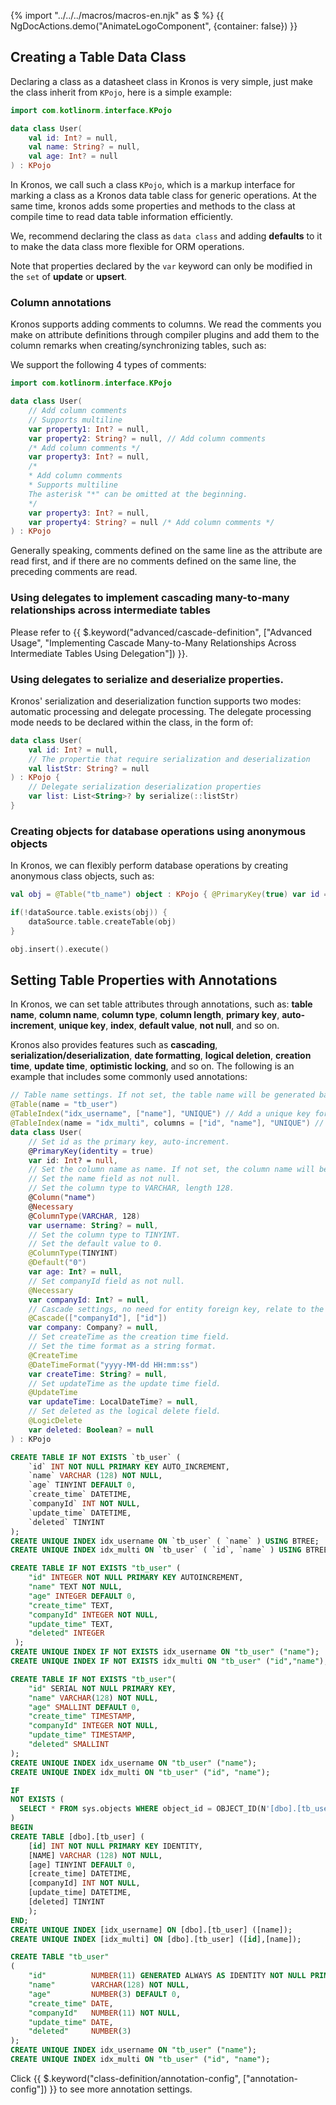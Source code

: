 {% import "../../../macros/macros-en.njk" as $ %}
{{ NgDocActions.demo("AnimateLogoComponent", {container: false}) }}

## Creating a Table Data Class

Declaring a class as a datasheet class in Kronos is very simple, just make the class inherit from `KPojo`, here is a simple example:

```kotlin
import com.kotlinorm.interface.KPojo

data class User(
    val id: Int? = null,
    val name: String? = null,
    val age: Int? = null
) : KPojo
```

In Kronos, we call such a class `KPojo`, which is a markup interface for marking a class as a Kronos data table class for generic operations. At the same time, kronos adds some properties and methods to the class at compile time to read data table information efficiently.

We, recommend declaring the class as `data class` and adding **defaults** to it to make the data class more flexible for ORM operations.

Note that properties declared by the `var` keyword can only be modified in the `set` of **update** or **upsert**.

### Column annotations

Kronos supports adding comments to columns. We read the comments you make on attribute definitions through compiler plugins and add them to the column remarks when creating/synchronizing tables, such as:

We support the following 4 types of comments:

```kotlin
import com.kotlinorm.interface.KPojo

data class User(
    // Add column comments
    // Supports multiline
    var property1: Int? = null,
    var property2: String? = null, // Add column comments
    /* Add column comments */
    var property3: Int? = null,
    /* 
    * Add column comments
    * Supports multiline
    The asterisk "*" can be omitted at the beginning.
    */
    var property3: Int? = null,
    var property4: String? = null /* Add column comments */
) : KPojo
```

Generally speaking, comments defined on the same line as the attribute are read first, and if there are no comments defined on the same line, the preceding comments are read.

### Using delegates to implement cascading many-to-many relationships across intermediate tables

Please refer to {{ $.keyword("advanced/cascade-definition", ["Advanced Usage", "Implementing Cascade Many-to-Many Relationships Across Intermediate Tables Using Delegation"]) }}.

### Using delegates to serialize and deserialize properties.

Kronos' serialization and deserialization function supports two modes: automatic processing and delegate processing. The delegate processing mode needs to be declared within the class, in the form of:

```kotlin
data class User(
    val id: Int? = null,
    // The propertie that require serialization and deserialization
    val listStr: String? = null
) : KPojo {
    // Delegate serialization deserialization properties
    var list: List<String>? by serialize(::listStr)
}
```
### Creating objects for database operations using anonymous objects

In Kronos, we can flexibly perform database operations by creating anonymous class objects, such as:

```kotlin
val obj = @Table("tb_name") object : KPojo { @PrimaryKey(true) var id = 1 }

if(!dataSource.table.exists(obj)) {
    dataSource.table.createTable(obj)
}

obj.insert().execute()
```

## Setting Table Properties with Annotations

In Kronos, we can set table attributes through annotations, such as: **table name**, **column name**, **column type**, **column length**, **primary key**, **auto-increment**, **unique key**, **index**, **default value**, **not null**, and so on.

Kronos also provides features such as **cascading**, **serialization/deserialization**, **date formatting**, **logical deletion**, **creation time**, **update time**, **optimistic locking**, and so on.
The following is an example that includes some commonly used annotations:

```kotlin group="KPojo" name="User.kt" icon="kotlin"
// Table name settings. If not set, the table name will be generated based on the class name using [table name strategy].
@Table(name = "tb_user")
@TableIndex("idx_username", ["name"], "UNIQUE") // Add a unique key for the name field.
@TableIndex(name = "idx_multi", columns = ["id", "name"], "UNIQUE") // Add a unique key for the id and name fields.
data class User(
    // Set id as the primary key, auto-increment.
    @PrimaryKey(identity = true)
    var id: Int? = null,
    // Set the column name as name. If not set, the column name will be generated based on the property name using [column name strategy].
    // Set the name field as not null.
    // Set the column type to VARCHAR, length 128.
    @Column("name")
    @Necessary
    @ColumnType(VARCHAR, 128)
    var username: String? = null,
    // Set the column type to TINYINT.
    // Set the default value to 0.
    @ColumnType(TINYINT)
    @Default("0")
    var age: Int? = null,
    // Set companyId field as not null.
    @Necessary
    var companyId: Int? = null,
    // Cascade settings, no need for entity foreign key, relate to the id of the Company table through companyId.
    @Cascade(["companyId"], ["id"])
    var company: Company? = null,
    // Set createTime as the creation time field.
    // Set the time format as a string format.
    @CreateTime
    @DateTimeFormat("yyyy-MM-dd HH:mm:ss")
    var createTime: String? = null,
    // Set updateTime as the update time field.
    @UpdateTime
    var updateTime: LocalDateTime? = null,
    // Set deleted as the logical delete field.
    @LogicDelete
    var deleted: Boolean? = null
) : KPojo
```

```sql group="KPojo" name="Mysql" icon="mysql"
CREATE TABLE IF NOT EXISTS `tb_user` (
    `id` INT NOT NULL PRIMARY KEY AUTO_INCREMENT,
    `name` VARCHAR (128) NOT NULL,
    `age` TINYINT DEFAULT 0,
    `create_time` DATETIME,
    `companyId` INT NOT NULL,
    `update_time` DATETIME,
    `deleted` TINYINT
);
CREATE UNIQUE INDEX idx_username ON `tb_user` ( `name` ) USING BTREE;
CREATE UNIQUE INDEX idx_multi ON `tb_user` ( `id`, `name` ) USING BTREE
```

```sql group="KPojo" name="Sqlite" icon="sqlite"
CREATE TABLE IF NOT EXISTS "tb_user" (
    "id" INTEGER NOT NULL PRIMARY KEY AUTOINCREMENT,
    "name" TEXT NOT NULL,
    "age" INTEGER DEFAULT 0,
    "create_time" TEXT,
    "companyId" INTEGER NOT NULL,
    "update_time" TEXT,
    "deleted" INTEGER
 );
CREATE UNIQUE INDEX IF NOT EXISTS idx_username ON "tb_user" ("name");
CREATE UNIQUE INDEX IF NOT EXISTS idx_multi ON "tb_user" ("id","name");
```

```sql group="KPojo" name="PostgreSql" icon="postgres"
CREATE TABLE IF NOT EXISTS "tb_user"(
    "id" SERIAL NOT NULL PRIMARY KEY,
    "name" VARCHAR(128) NOT NULL,
    "age" SMALLINT DEFAULT 0,
    "create_time" TIMESTAMP,
    "companyId" INTEGER NOT NULL,
    "update_time" TIMESTAMP,
    "deleted" SMALLINT
);
CREATE UNIQUE INDEX idx_username ON "tb_user" ("name");
CREATE UNIQUE INDEX idx_multi ON "tb_user" ("id", "name");

```

```sql group="KPojo" name="Mssql" icon="sqlserver"
IF
NOT EXISTS (
  SELECT * FROM sys.objects WHERE object_id = OBJECT_ID(N'[dbo].[tb_user]') AND type in (N'U')
)
BEGIN
CREATE TABLE [dbo].[tb_user] (
    [id] INT NOT NULL PRIMARY KEY IDENTITY,
    [NAME] VARCHAR (128) NOT NULL,
    [age] TINYINT DEFAULT 0,
    [create_time] DATETIME,
    [companyId] INT NOT NULL,
    [update_time] DATETIME,
    [deleted] TINYINT
    );
END;
CREATE UNIQUE INDEX [idx_username] ON [dbo].[tb_user] ([name]);
CREATE UNIQUE INDEX [idx_multi] ON [dbo].[tb_user] ([id],[name]);
```

```sql group="KPojo" name="Oracle" icon="oracle"
CREATE TABLE "tb_user"
(
    "id"          NUMBER(11) GENERATED ALWAYS AS IDENTITY NOT NULL PRIMARY KEY,
    "name"        VARCHAR(128) NOT NULL,
    "age"         NUMBER(3) DEFAULT 0,
    "create_time" DATE,
    "companyId"   NUMBER(11) NOT NULL,
    "update_time" DATE,
    "deleted"     NUMBER(3)
);
CREATE UNIQUE INDEX idx_username ON "tb_user" ("name");
CREATE UNIQUE INDEX idx_multi ON "tb_user" ("id", "name");
```

Click {{ $.keyword("class-definition/annotation-config", ["annotation-config"]) }} to see more annotation settings.
